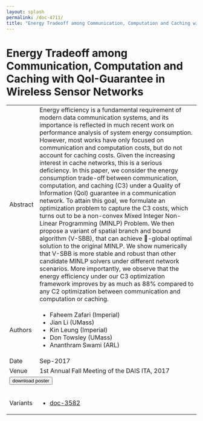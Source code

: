 ```yaml
---
layout: splash
permalink: /doc-4711/
title: "Energy Tradeoff among Communication, Computation and Caching with QoI-Guarantee in Wireless Sensor Networks"
---
```


# Energy Tradeoff among Communication, Computation and Caching with QoI-Guarantee in Wireless Sensor Networks

<table>
    <tbody>
    <tr>
        <td>Abstract</td>
        <td>Energy efficiency is a fundamental requirement of modern data communication systems, and its importance is reflected in much recent work on performance analysis of system energy consumption. However, most works have only focused on communication and computation costs, but do not account for caching costs. Given the increasing interest in cache networks, this is a serious deficiency. In this paper, we consider the energy consumption trade-off between communication, computation, and caching (C3) under a Quality of Information (QoI) guarantee in a communication network. To attain this goal, we formulate an optimization problem to capture the C3 costs, which turns out to be a non-convex Mixed Integer Non-Linear Programming (MINLP) Problem. We then propose a variant of spatial branch and bound algorithm (V-SBB), that can achieve -global optimal solution to the original MINLP. We show numerically that V-SBB is more stable and robust than other candidate MINLP solvers under different network scenarios. More importantly, we observe that the energy efficiency under our C3 optimization framework improves by as much as 88% compared to any C2 optimization between communication and computation or caching.</td>
    </tr>
    <tr>
        <td>Authors</td>
        <td>
            <ul>
                <li>Faheem Zafari (Imperial)</li>
                <li>Jian Li (UMass)</li>
                <li>Kin Leung (Imperial)</li>
                <li>Don Towsley (UMass)</li>
                <li>Ananthram Swami (ARL)</li>
            </ul>
        </td>
    </tr>
    <tr>
        <td>Date</td>
        <td>Sep-2017</td>
    </tr>
    <tr>
        <td>Venue</td>
        <td>1st Annual Fall Meeting of the DAIS ITA, 2017</td>
    </tr>
        <tr>
            <td colspan="2">
                <form method="get" action="https://dais-ita.org/sites/default/files/1513_poster.pdf">
                    <button type="submit">download poster</button>
                </form>
            </td>
        </tr>
        <tr>
            <td>Variants</td>
            <td>
                <ul>
                    <li><a href="${varId}">doc-3582</a></li>
                </ul>
            </td>
        </tr>
    </tbody>
</table>
